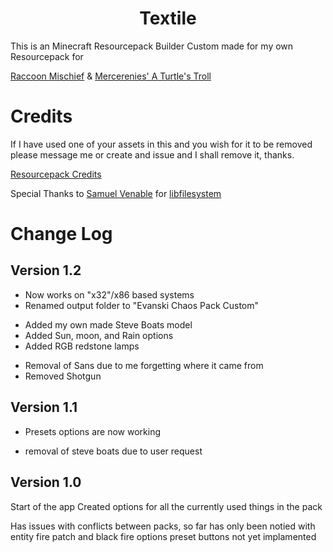 <h1 align="center"> Textile </h1>

 This is an Minecraft Resourcepack Builder Custom made for my own Resourcepack for
 
 [Raccoon Mischief](https://github.com/EvanSkiStudios/Raccoon-Mischief) &
 [Mercerenies' A Turtle's Troll](https://github.com/Mercerenies/a-turtles-troll)


# Credits
If I have used one of your assets in this and you wish for it to be removed please message me or create and issue and I shall remove it, thanks.

[Resourcepack Credits](https://github.com/EvanSkiStudios/Textile/blob/main/Lists/CREDITS.md)

Special Thanks to [Samuel Venable](https://github.com/time-killer-games) for [libfilesystem](https://github.com/time-killer-games/libfilesystem)

# Change Log
## Version 1.2
* Now works on "x32"/x86 based systems
* Renamed output folder to "Evanski Chaos Pack Custom"
+ Added my own made Steve Boats model
+ Added Sun, moon, and Rain options
+ Added RGB redstone lamps
- Removal of Sans due to me forgetting where it came from
- Removed Shotgun

## Version 1.1
+ Presets options are now working
- removal of steve boats due to user request


## Version 1.0
Start of the app
Created options for all the currently used things in the pack

Has issues with conflicts between packs, so far has only been notied with entity fire patch and black fire options
preset buttons not yet implamented
